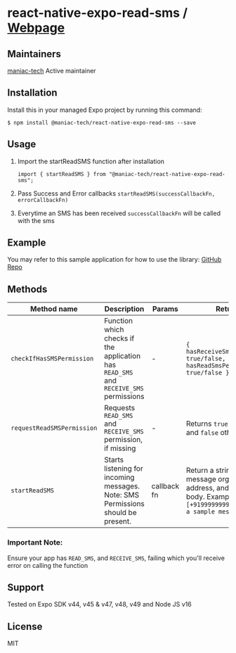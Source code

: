 
# react-native-expo-read-sms / [Webpage](http://maniac-tech.com/expo-read-sms/)

## Maintainers

[maniac-tech](https://github.com/maniac-tech/) Active maintainer

## Installation

Install this in your managed Expo project by running this command:

`$ npm install @maniac-tech/react-native-expo-read-sms --save`

## Usage

1. Import the startReadSMS function after installation

	`import { startReadSMS } from "@maniac-tech/react-native-expo-read-sms";`

2. Pass Success and Error callbacks
	`startReadSMS(successCallbackFn, errorCallbackFn)`

3. Everytime an SMS has been received `successCallbackFn` will be called with the sms

## Example

You may refer to this sample application for how to use the library: [GitHub Repo](https://github.com/maniac-tech/ExpoReadSMS-TestApp)

## Methods
| Method name | Description | Params | Returns |
|-------------|-------------|--------|---------|
| `checkIfHasSMSPermission` | Function which checks if the application has `READ_SMS` and `RECEIVE_SMS` permissions | - | ```{ hasReceiveSmsPermission: true/false, hasReadSmsPermission: true/false }``` |
| `requestReadSMSPermission` | Requests `READ_SMS` and `RECEIVE_SMS` permission, if missing | - | Returns `true` if granted, and `false` otherwise |
| `startReadSMS` | Starts listening for incoming messages. Note: SMS Permissions should be present. | callback fn | Return a string with message orginating address, and message body. Example: `[+919999999999, this is a sample message body]` |


### Important Note:
Ensure your app has `READ_SMS`, and `RECEIVE_SMS`, failing which you'll receive error on calling the function

## Support
Tested on Expo SDK v44, v45 & v47, v48, v49 and Node JS v16

## License
MIT
